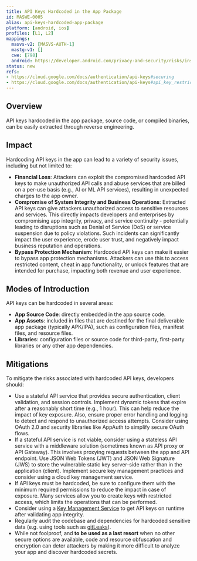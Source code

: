```yaml
---
title: API Keys Hardcoded in the App Package
id: MASWE-0005
alias: api-keys-hardcoded-app-package
platform: [android, ios]
profiles: [L1, L2]
mappings:
  masvs-v2: [MASVS-AUTH-1]
  mastg-v1: []
  cwe: [798]
  android: https://developer.android.com/privacy-and-security/risks/insecure-api-usage
status: new
refs:
- https://cloud.google.com/docs/authentication/api-keys#securing
- https://cloud.google.com/docs/authentication/api-keys#api_key_restrictions
---
```


## Overview

API keys hardcoded in the app package, source code, or compiled binaries, can be easily extracted through reverse engineering.

## Impact

Hardcoding API keys in the app can lead to a variety of security issues, including but not limited to:

- **Financial Loss**: Attackers can exploit the compromised hardcoded API keys to make unauthorized API calls and abuse services that are billed on a per-use basis (e.g., AI or ML API services), resulting in unexpected charges to the app owner.
- **Compromise of System Integrity and Business Operations**: Extracted API keys can give attackers unauthorized access to sensitive resources and services. This directly impacts developers and enterprises by compromising app integrity, privacy, and service continuity - potentially leading to disruptions such as Denial of Service (DoS) or service suspension due to policy violations. Such incidents can significantly impact the user experience, erode user trust, and negatively impact business reputation and operations.
- **Bypass Protection Mechanism**: Hardcoded API keys can make it easier to bypass app protection mechanisms. Attackers can use this to access restricted content, cheat in app functionality, or unlock features that are intended for purchase, impacting both revenue and user experience.

## Modes of Introduction

API keys can be hardcoded in several areas:

- **App Source Code**: directly embedded in the app source code.
- **App Assets**: included in files that are destined for the final deliverable app package (typically APK/IPA), such as configuration files, manifest files, and resource files.
- **Libraries**: configuration files or source code for third-party, first-party libraries or any other app dependencies.

## Mitigations

To mitigate the risks associated with hardcoded API keys, developers should:

- Use a stateful API service that provides secure authentication, client validation, and session controls. Implement dynamic tokens that expire after a reasonably short time (e.g., 1 hour). This can help reduce the impact of key exposure. Also, ensure proper error handling and logging to detect and respond to unauthorized access attempts. Consider using OAuth 2.0 and security libraries like AppAuth to simplify secure OAuth flows.
- If a stateful API service is not viable, consider using a stateless API service with a middleware solution (sometimes known as API proxy or API Gateway). This involves proxying requests between the app and API endpoint. Use JSON Web Tokens (JWT) and JSON Web Signature (JWS) to store the vulnerable static key server-side rather than in the application (client). Implement secure key management practices and consider using a cloud key management service.
- If API keys must be hardcoded, be sure to configure them with the minimum required permissions to reduce the impact in case of exposure. Many services allow you to create keys with restricted access, which limits the operations that can be performed.
- Consider using a [Key Management Service](https://cloud.google.com/kms/docs/key-management-service) to get API keys on runtime after validating app integrity.
- Regularly audit the codebase and dependencies for hardcoded sensitive data (e.g. using tools such as [gitLeaks](https://github.com/gitleaks/gitleaks)).
- While not foolproof, and **to be used as a last resort** when no other secure options are available, code and resource obfuscation and encryption can deter attackers by making it more difficult to analyze your app and discover hardcoded secrets.

